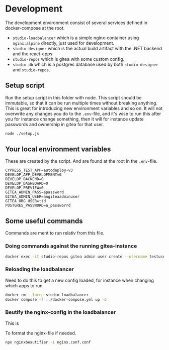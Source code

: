 # Development

The development environment consist of several services defined in docker-compose at the
root.

- `studio-loadbalancer` which is a simple nginx-container using `nginx:alpine` directly, just used for development.
- `studio-designer` which is the actual build artifact with the .NET backend and the react-apps.
- `studio-repos` which is gitea with some custom config.
- `studio-db` which is a postgres database used by both `studio-designer` and `studio-repos`.

## Setup script

Run the setup script in this folder with node. This script should be immutable, so that it can be run multiple times
without breaking anything. This is great for introducing new environment variables and so on. It will not overwrite
any changes you do to the `.env`-file, and it's wise to run this after you for instance change something, then it
will for instance update passwords and ownership in gitea for that user.

```bash
node ./setup.js
```

## Your local environment variables

These are created by the script. And are found at the root in the `.env`-file.

```dotenv
CYPRESS_TEST_APP=autodeploy-v3
DEVELOP_APP_DEVELOPMENT=0
DEVELOP_BACKEND=0
DEVELOP_DASHBOARD=0
DEVELOP_PREVIEW=0
GITEA_ADMIN_PASS=apassword
GITEA_ADMIN_USER=angiteaadminuser
GITEA_ORG_USER=ttd
POSTGRES_PASSWORD=a_passworrd
```

## Some useful commands

Commands are ment to run relativ from this file.

### Doing commands against the running gitea-instance

```bash
docker exec -it studio-repos gitea admin user create --username testuser --password yoursecurepasshere --email testuser@digdir.no --admin
```

### Reloading the loadbalancer

Need to do this to get a new config loaded, for instance when changing which apps to run.

```bash
docker rm --force studio-loadbalancer
docker compose -f ../docker-compose.yml up -d
```

### Beutify the nginx-config in the loadbalancer

This is

To format the nginx-file if needed.

```bash
npx nginxbeautifier -i nginx.conf.conf
```
